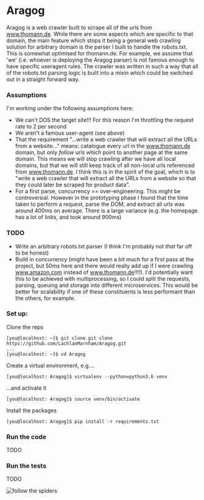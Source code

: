 # Aragog
Aragog is a web crawler built to scrape all of the urls from www.thomann.de. While there are some aspects which are 
specific to that domain, the main feature which stops it being a general web crawling solution for arbitrary domain
is the parser I built to handle the robots.txt. This is somewhat optimised for thomann.de. For example, we assume that 
'we' (i.e. whoever is deploying the Aragog parser) is not famous enough to have specific useragent rules. The crawler 
was written in such a way that all of the robots.txt parsing logic is built into a mixin which could be switched out
in a straight forward way.

### Assumptions
I'm working under the following assumptions here:
- We can't DOS the target site!!! For this reason I'm throttling the request rate to 2 per second
- We aren't a famous user-agent (see above)
- That the requirement "...write a web crawler that will extract all the URLs from a website..."
means: catalogue every url in the www.thomann.de domain, but only *follow* urls which point to another page 
at the same domain. This means we will stop crawling after we have all local domains, but that we will still
keep track of all non-local urls referenced from www.thomann.de. I think this is in the spirit of the goal, which 
is to "write a web crawler that will extract all the URLs from a website so that they could later be scraped for 
product data".
- For a first parse, concurrency == over-engineering. This might be controversial. However in the prototyping phase I 
found that the time taken to perform a request, parse the DOM, and extract all urls was around 400ms on average. 
There is a large variance (e.g. the homepage has a lot of links, and took around 900ms)


### TODO
- Write an arbitrary robots.txt parser (I think I'm probably not *that* far off to be honest)
- Build in concurrency (might have been a bit much for a first pass at the project, but 50ms here and there would really
add up if I were crawling www.amazon.com instead of www.thomann.de!!!!). I'd potentially want this to be achieved with
multiprocessing, so I could split the requests, parsing, queuing and storage into different microservices. This would
be better for scalability if one of these constituents is less performant than the others, for example.

### Set up:
Clone the repo
```console
[you@localhost: ~]$ git clone git clone https://github.com/LachlanMarnham/Aragog.git
...
[you@localhost: ~]$ cd Aragog
```
Create a virtual environment, e.g....
```console
[you@localhost: Aragog]$ virtualenv --python=python3.6 venv
```
...and activate it
```console
[you@localhost: Aragog]$ source venv/bin/activate
```
Install the packages
```console
[you@localhost: Aragog]$ pip install -r requirements.txt
```

### Run the code
TODO

### Run the tests
TODO

![follow the spiders](https://media.giphy.com/media/axWsKEl0Nrppm/giphy.gif)